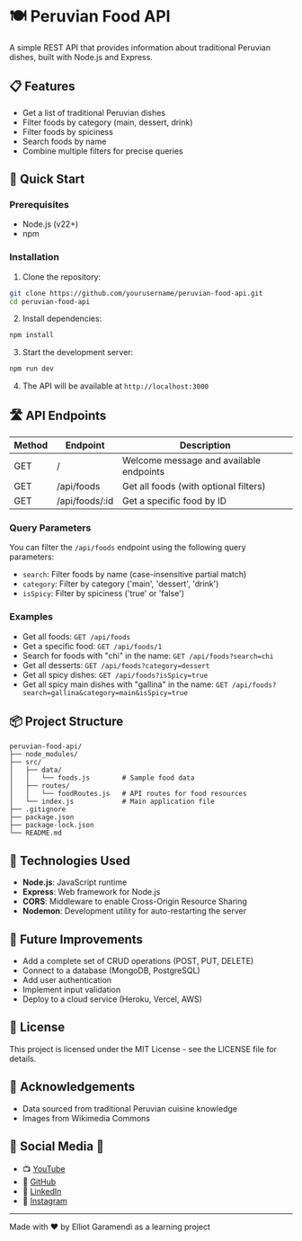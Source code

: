 # 🍽️ Peruvian Food API

A simple REST API that provides information about traditional Peruvian dishes, built with Node.js and Express.

## 📋 Features

- Get a list of traditional Peruvian dishes
- Filter foods by category (main, dessert, drink)
- Filter foods by spiciness
- Search foods by name
- Combine multiple filters for precise queries

## 🚀 Quick Start

### Prerequisites

- Node.js (v22+)
- npm

### Installation

1. Clone the repository:
```bash
git clone https://github.com/yourusername/peruvian-food-api.git
cd peruvian-food-api
```

2. Install dependencies:
```bash
npm install
```

3. Start the development server:
```bash
npm run dev
```

4. The API will be available at `http://localhost:3000`

## 🛣️ API Endpoints

| Method | Endpoint       | Description                             |
| ------ | -------------- | --------------------------------------- |
| GET    | /              | Welcome message and available endpoints |
| GET    | /api/foods     | Get all foods (with optional filters)   |
| GET    | /api/foods/:id | Get a specific food by ID               |

### Query Parameters

You can filter the `/api/foods` endpoint using the following query parameters:

- `search`: Filter foods by name (case-insensitive partial match)
- `category`: Filter by category ('main', 'dessert', 'drink')
- `isSpicy`: Filter by spiciness ('true' or 'false')

### Examples

- Get all foods: `GET /api/foods`
- Get a specific food: `GET /api/foods/1`
- Search for foods with "chi" in the name: `GET /api/foods?search=chi`
- Get all desserts: `GET /api/foods?category=dessert`
- Get all spicy dishes: `GET /api/foods?isSpicy=true`
- Get all spicy main dishes with "gallina" in the name: `GET /api/foods?search=gallina&category=main&isSpicy=true`

## 📦 Project Structure

```
peruvian-food-api/
├── node_modules/
├── src/
│   ├── data/
│   │   └── foods.js        # Sample food data
│   ├── routes/
│   │   └── foodRoutes.js   # API routes for food resources
│   └── index.js            # Main application file
├── .gitignore
├── package.json
├── package-lock.json
└── README.md
```

## 🧰 Technologies Used

- **Node.js**: JavaScript runtime
- **Express**: Web framework for Node.js
- **CORS**: Middleware to enable Cross-Origin Resource Sharing
- **Nodemon**: Development utility for auto-restarting the server

## 🔄 Future Improvements

- Add a complete set of CRUD operations (POST, PUT, DELETE)
- Connect to a database (MongoDB, PostgreSQL)
- Add user authentication
- Implement input validation
- Deploy to a cloud service (Heroku, Vercel, AWS)

## 📝 License

This project is licensed under the MIT License - see the LICENSE file for details.

## 🌟 Acknowledgements

- Data sourced from traditional Peruvian cuisine knowledge
- Images from Wikimedia Commons

## 🤗 Social Media 🤗
- 📺 [YouTube](https://www.youtube.com/@elliotgaramendi)
- 🐙 [GitHub](https://github.com/elliotgaramendi)
- 💼 [LinkedIn](https://www.linkedin.com/in/elliotgaramendi/)
- 📸 [Instagram](https://www.instagram.com/elliotgaramendi/)

---

Made with ❤️ by Elliot Garamendi as a learning project